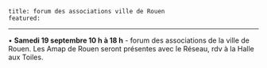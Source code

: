 	title: forum des associations ville de Rouen
	featured:
---

•	**Samedi 19 septembre 10 h à 18 h** - forum des associations de la ville de Rouen. Les Amap de Rouen seront présentes avec le Réseau, rdv à la Halle aux Toiles.


